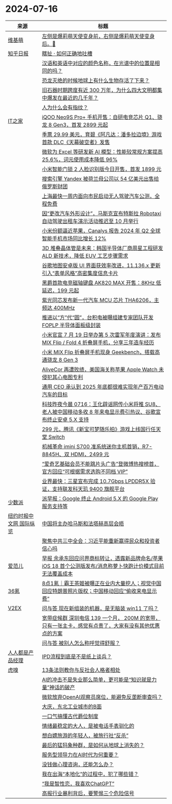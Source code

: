 ﻿# 2024-07-16

|来源|标题|
|---|---|
|[维基萌](https://www.wikimoe.com/rss.php)|[左侧是爆莉萌天使变身前，右侧是爆莉萌天使变身后。👏](https://www.wikimoe.com/post/70uwlvvp)|
|[知乎日报](https://feedx.net/rss/zhihudaily.xml)|[瞎扯 · 如何正确地吐槽](https://daily.zhihu.com/story/9773857)|
||[汉语和英语中对应的颜色名称，在光谱中的位置是相同的吗？](https://daily.zhihu.com/story/9773836)|
||[恐龙灭绝的时候地球上有什么生物存活了下来？](https://daily.zhihu.com/story/9773845)|
||[旧石器时期跨度有近 300 万年，为什么四大文明都集中爆发在最近的几千年？](https://daily.zhihu.com/story/9773848)|
||[人为什么会有指纹？](https://daily.zhihu.com/story/9773854)|
|[IT之家](https://www.ithome.com/rss/)|[iQOO Neo9S Pro+ 手机开售：自研电竞芯片 Q1、骁龙 8 Gen3，首发 2899 元起](https://www.ithome.com/0/782/032.htm)|
||[季票 29.99 美元，育碧《阿凡达：潘多拉边境》游戏首款 DLC《天幕破空者》发售](https://www.ithome.com/0/782/031.htm)|
||[微软为 Excel 等研发新 AI 模型：性能较常规方案提高 25.6%，词元使用成本降低 96%](https://www.ithome.com/0/782/030.htm)|
||[小米智能门锁 2 人脸识别版今日开售，首发 1899 元](https://www.ithome.com/0/782/029.htm)|
||[搜索引擎 Yandex 被荷兰母公司以 54 亿美元出售给俄罗斯财团](https://www.ithome.com/0/782/028.htm)|
||[上海最快一周内面向市民启动无人驾驶汽车公测，全程免费](https://www.ithome.com/0/782/026.htm)|
||[因“更改汽车外形设计”，马斯克宣布特斯拉 Robotaxi 自动驾驶出租车演示活动推迟至 10 月举行](https://www.ithome.com/0/782/025.htm)|
||[小米份额逼近苹果，Canalys 报告 2024 年 Q2 全球智能手机市场同比增长 12%](https://www.ithome.com/0/782/024.htm)|
||[3D 堆叠晶体管是未来：韩国半导体厂商周星工程研发 ALD 新技术，降低 EUV 工艺步骤需求](https://www.ithome.com/0/782/023.htm)|
||[谷歌地图安卓版 UI 界面获效率改进，11.136.x 更新引入“表单风格”高密集度信息卡片](https://www.ithome.com/0/782/022.htm)|
||[黑爵首款电竞磁轴键盘 AK820 MAX 开售：8KHz 低延迟，199 元起](https://www.ithome.com/0/782/021.htm)|
||[紫光同芯发布新一代汽车 MCU 芯片 THA6206，主频达 400MHz](https://www.ithome.com/0/782/020.htm)|
||[推进以“方”代“圆”，台积电被曝组建专家团队开发 FOPLP 半导体面板级封装](https://www.ithome.com/0/782/019.htm)|
||[小米官宣 7 月 19 日举办第 5 次雷军年度演讲：发布 MIX Flip / Fold 4 折叠屏手机，分享三年造车经历](https://www.ithome.com/0/782/017.htm)|
||[小米 MIX Flip 折叠屏手机现身 Geekbench，搭载高通骁龙 8 Gen 3](https://www.ithome.com/0/782/016.htm)|
||[AliveCor 再遭败绩，美国海关称苹果 Apple Watch 未侵犯其心电图专利](https://www.ithome.com/0/782/015.htm)|
||[通用 CEO 承认到 2025 年底都很难实现年产百万电动汽车的目标](https://www.ithome.com/0/782/014.htm)|
||[科技昨夜今晨 0716：王化辟谣网传小米将推 SU8、老人被中国移动多收 8 年来电显示费引热议、谷歌宣布终止安卓 5.X 支持](https://www.ithome.com/0/782/013.htm)|
||[299 元，腾讯《新宝可梦随乐拍》游戏上线国行任天堂 Switch](https://www.ithome.com/0/782/012.htm)|
||[机械革命 imini S700 准系统迷你主机首销，R7-8845H、双 HDMI，2499 元](https://www.ithome.com/0/782/011.htm)|
||[“爱奇艺基础会员不能跳片头广告”登微博热搜榜首，官方回应“可根据需求选购不同档 VIP”](https://www.ithome.com/0/782/010.htm)|
||[业界最快：三星宣布完成 10.7Gbps LPDDR5X 验证，支持联发科天玑 9400 旗舰平台](https://www.ithome.com/0/782/009.htm)|
|[少数派](http://sspai.me/feed)|[派早报：Google 终止 Android 5.X 的 Google Play 服务支持等](https://sspai.com/post/90502)|
|[纽约时报中文网 国际纵览](http://cn.nytimes.com/rss/news.xml)|[中国将主办哈马斯和法塔赫高层会晤](https://cn.nytimes.com/world/20240716/hamas-fatah-gaza/?utm_source=RSS)|
||[聚焦中共三中全会：习近平能重新赢得民众和投资者信心吗](https://cn.nytimes.com/china/20240716/china-economy-third-plenum/?utm_source=RSS)|
|[爱范儿](https://www.ifanr.com/feed)|[早报 余承东回应问界商标转让，透露新品牌命名/苹果 iOS 18 首个公测版发布/消息称萝卜快跑计价模式目前无法覆盖成本](https://www.ifanr.com/1592467?utm_source=rss&utm_medium=rss&utm_campaign=)|
|[36氪](https://36kr.com/feed)|[8点1氪｜霸王茶姬被曝正在业内大量挖人；视觉中国回应特朗普照片版权；中国移动回应“偷收来电显示费”](https://36kr.com/p/2864195713928067?f=rss)|
|[V2EX](https://v2ex.com/index.xml)|[ 问与答 现在新组装的机器，是无脑装 win11 了吗？](https://www.v2ex.com/t/1057568#reply18)|
||[ 宽带症候群 深圳电信 139 一个月， 200M 的宽带，只有一张主卡，感觉有点贵了，大家有没有其他优惠点的方案](https://www.v2ex.com/t/1057567#reply14)|
||[ 问与答 被别人怎么称呼觉得舒服？](https://www.v2ex.com/t/1057562#reply48)|
|[人人都是产品经理](https://www.woshipm.com/feed)|[IPD流程到底是不是纸上谈兵？](https://www.woshipm.com/share/6083141.html)|
|[虎嗅](https://rss.huxiu.com/)|[13条法则教你与反社会人格者相处](https://www.huxiu.com/article/3251448.html?f=rss)|
||[AI的冲击不是失业那么简单，更可能是“知识就是力量”神话的破产](https://www.huxiu.com/article/3251442.html?f=rss)|
||[微软放弃OpenAI观察员席位，能避免反垄断审查吗？](https://www.huxiu.com/article/3250023.html?f=rss)|
||[大庆，东北工业城市的B面](https://www.huxiu.com/article/3250939.html?f=rss)|
||[一口气搞懂古代爵位制度](https://www.huxiu.com/article/3249371.html?f=rss)|
||[情绪最稳定的大人，是被电话手表驯化的](https://www.huxiu.com/article/3251432.html?f=rss)|
||[想白嫖旅游的年轻人，被旅行社“反杀”](https://www.huxiu.com/article/3251409.html?f=rss)|
||[最后的猛犸象种群，是如何从地球上消失的？](https://www.huxiu.com/article/3251418.html?f=rss)|
||[服务型领导力在AI时代为何重要？](https://www.huxiu.com/article/3250944.html?f=rss)|
||[没钱做心理咨询，还能怎么办？](https://www.huxiu.com/article/3250940.html?f=rss)|
||[我在出海“本地化”的过程中，犯了哪些错？](https://www.huxiu.com/article/3251408.html?f=rss)|
||[“我是智性恋，我喜欢ChatGPT”](https://www.huxiu.com/article/3250478.html?f=rss)|
||[高报行业暴利背后，要警惕三个危险信号](https://www.huxiu.com/article/3250481.html?f=rss)|
